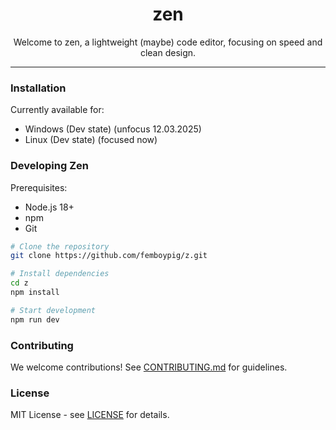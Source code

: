 <h1 align="center">zen</h1>

<p align="center">Welcome to zen, a lightweight (maybe) code editor, focusing on speed and clean design.</p>

---


### Installation

Currently available for:
- Windows (Dev state) (unfocus 12.03.2025)
- Linux (Dev state) (focused now)
### Developing Zen

Prerequisites:
- Node.js 18+
- npm
- Git

```bash
# Clone the repository
git clone https://github.com/femboypig/z.git

# Install dependencies
cd z
npm install

# Start development
npm run dev
```

### Contributing

We welcome contributions! See [CONTRIBUTING.md](./CONTRIBUTING.md) for guidelines.

### License

MIT License - see [LICENSE](./LICENSE) for details.
